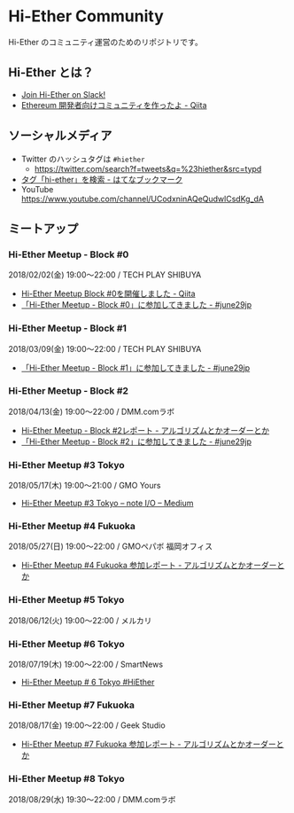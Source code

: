 # Hi-Ether Community

Hi-Ether のコミュニティ運営のためのリポジトリです。

## Hi-Ether とは？

- <a title="Join Hi-Ether on Slack!" href="https://www.hi-ether.org/">Join Hi-Ether on Slack!</a>
- <a title="Ethereum 開発者向けコミュニティを作ったよ - Qiita" href="https://qiita.com/amachino/items/605ff76209d7193dc92c">Ethereum 開発者向けコミュニティを作ったよ - Qiita</a>

## ソーシャルメディア

- Twitter のハッシュタグは `#hiether`
  - https://twitter.com/search?f=tweets&q=%23hiether&src=typd
- <a title="タグ「hi-ether」を検索 - はてなブックマーク" href="http://b.hatena.ne.jp/search/tag?safe=on&q=hi-ether&users=1">タグ「hi-ether」を検索 - はてなブックマーク</a>
- YouTube https://www.youtube.com/channel/UCodxninAQeQudwlCsdKg_dA

## ミートアップ

### Hi-Ether Meetup - Block #0

2018/02/02(金) 19:00〜22:00 / TECH PLAY SHIBUYA

- <a title="Hi-Ether Meetup Block #0を開催しました - Qiita" href="https://qiita.com/tsukukobaan/items/78a2a47c61c4f5040c6a">Hi-Ether Meetup Block #0を開催しました - Qiita</a>
- <a title="「Hi-Ether Meetup - Block #0」に参加してきました - #june29jp" href="https://june29.jp/2018/02/04/hi-ether-meetup-block-0/">「Hi-Ether Meetup - Block #0」に参加してきました - #june29jp</a>

### Hi-Ether Meetup - Block #1

2018/03/09(金) 19:00〜22:00 / TECH PLAY SHIBUYA

- <a title="「Hi-Ether Meetup - Block #1」に参加してきました - #june29jp" href="https://june29.jp/2018/03/12/hi-ether-meetup-block-1/">「Hi-Ether Meetup - Block #1」に参加してきました - #june29jp</a>

### Hi-Ether Meetup - Block #2

2018/04/13(金) 19:00〜22:00 / DMM.comラボ

- <a title="Hi-Ether Meetup - Block #2レポート - アルゴリズムとかオーダーとか" href="http://y-nakajo.hatenablog.com/entry/2018/04/16/092538">Hi-Ether Meetup - Block #2レポート - アルゴリズムとかオーダーとか</a>
- <a title="「Hi-Ether Meetup - Block #2」に参加してきました - #june29jp" href="https://june29.jp/2018/04/16/hi-ether-meetup-block-2/">「Hi-Ether Meetup - Block #2」に参加してきました - #june29jp</a>

### Hi-Ether Meetup #3 Tokyo

2018/05/17(木) 19:00〜21:00 / GMO Yours

- <a title="Hi-Ether Meetup #3 Tokyo – note I/O – Medium" href="https://medium.com/katsumataryo/hi-ether-meetup-3-tokyo-87712e8a4a38">Hi-Ether Meetup #3 Tokyo – note I/O – Medium</a>
### Hi-Ether Meetup #4 Fukuoka

2018/05/27(日) 19:00〜22:00 / GMOペパボ 福岡オフィス

- <a href="https://y-nakajo.hatenablog.com/entry/2018/05/30/213106">Hi-Ether Meetup #4 Fukuoka 参加レポート - アルゴリズムとかオーダーとか</a>

### Hi-Ether Meetup #5 Tokyo

2018/06/12(火) 19:00〜22:00 / メルカリ

### Hi-Ether Meetup #6 Tokyo

2018/07/19(木) 19:00〜22:00 / SmartNews

- [Hi-Ether Meetup # 6 Tokyo #HiEther](http://niwatako.hatenablog.jp/entry/2018/07/20/102608)

### Hi-Ether Meetup #7 Fukuoka

2018/08/17(金) 19:00〜22:00 / Geek Studio

- [Hi-Ether Meetup #7 Fukuoka 参加レポート - アルゴリズムとかオーダーとか](https://y-nakajo.hatenablog.com/entry/2018/08/27/000512)

### Hi-Ether Meetup #8 Tokyo

2018/08/29(水) 19:30〜22:00 / DMM.comラボ
